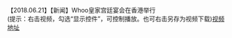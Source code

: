 【2018.06.21】【新闻】Whoo皇家宫廷宴会在香港举行      
(提示：右击视频，勾选“显示控件”，可控制播放。也可右击另存为视频下载)[视频地址](https://video.h5.weibo.cn/1034:4365708226668883/4365708504261736)

